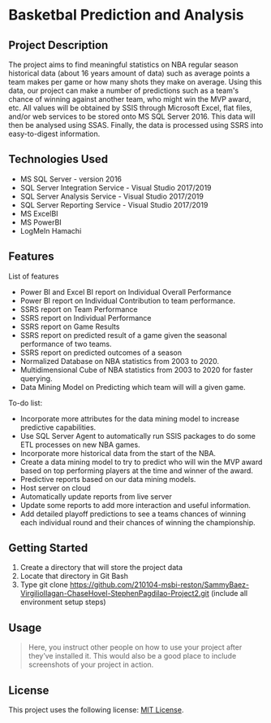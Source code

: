# Basketbal Prediction and Analysis

## Project Description

The project aims to find meaningful statistics on NBA regular season historical data (about 16 years amount of data) such as average points a team makes per game or how many shots they make on average. Using this data, our project can make a number of predictions such as a team's chance of winning against another team, who might win the MVP award, etc. All values will be obtained by SSIS through Microsoft Excel, flat files, and/or web services to be stored onto MS SQL Server 2016. This data will then be analysed using SSAS. Finally, the data is processed using SSRS into easy-to-digest information.

## Technologies Used

- MS SQL Server - version 2016
- SQL Server Integration Service - Visual Studio 2017/2019
- SQL Server Analysis Service - Visual Studio 2017/2019
- SQL Server Reporting Service - Visual Studio 2017/2019
- MS ExcelBI
- MS PowerBI
- LogMeIn Hamachi

## Features

List of features

- Power BI and Excel BI report on Individual Overall Performance
- Power BI report on Individual Contribution to team performance.
- SSRS report on Team Performance
- SSRS report on Individual Performance
- SSRS report on Game Results
- SSRS report on predicted result of a game given the seasonal performance of two teams.
- SSRS report on predicted outcomes of a season
- Normalized Database on NBA statistics from 2003 to 2020.
- Multidimensional Cube of NBA statistics from 2003 to 2020 for faster querying.
- Data Mining Model on Predicting which team will will a given game.

To-do list:

- Incorporate more attributes for the data mining model to increase predictive capabilities.
- Use SQL Server Agent to automatically run SSIS packages to do some ETL processes on new NBA games.
- Incorporate more historical data from the start of the NBA.
- Create a data mining model to try to predict who will win the MVP award based on top performing players at the time and winner of the award.
- Predictive reports based on our data mining models.
- Host server on cloud
- Automatically update reports from live server
- Update some reports to add more interaction and useful information.
- Add detailed playoff predictions to see a teams chances of winning each individual round and their chances of winning the championship.

## Getting Started

1. Create a directory that will store the project data
2. Locate that directory in Git Bash
3. Type git clone https://github.com/210104-msbi-reston/SammyBaez-VirgilioIIagan-ChaseHovel-StephenPagdilao-Project2.git 
   (include all environment setup steps)

## Usage

> Here, you instruct other people on how to use your project after they’ve installed it. This would also be a good place to include screenshots of your project in action.

## License

This project uses the following license: [MIT License](https://github.com/210104-msbi-reston/SammyBaez-VirgilioIIagan-ChaseHovel-StephenPagdilao-Project2/blob/main/LICENSE.txt).
